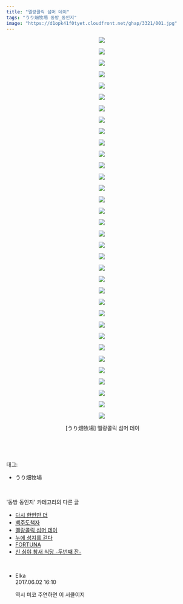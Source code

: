 ```yaml
---
title: "멜랑콜릭 섬머 데이"
tags: "うり畑牧場 동방_동인지"
image: "https://d1opk41f0tyet.cloudfront.net/ghap/3321/001.jpg"
---
```

<div class="article">
<p style="text-align: center; clear: none; float: none;"><img src="{{ site.imgserver10 }}/ghap/3321/001.jpg"/></p>
<p style="text-align: center; clear: none; float: none;"><img src="{{ site.imgserver10 }}/ghap/3321/002.jpg"/></p>
<p style="text-align: center; clear: none; float: none;"><img src="{{ site.imgserver10 }}/ghap/3321/003.jpg"/></p>
<p style="text-align: center; clear: none; float: none;"><img src="{{ site.imgserver10 }}/ghap/3321/004.jpg"/></p>
<p style="text-align: center; clear: none; float: none;"><img src="{{ site.imgserver10 }}/ghap/3321/005.jpg"/></p>
<p style="text-align: center; clear: none; float: none;"><img src="{{ site.imgserver10 }}/ghap/3321/006.jpg"/></p>
<p style="text-align: center; clear: none; float: none;"><img src="{{ site.imgserver10 }}/ghap/3321/007.jpg"/></p>
<p style="text-align: center; clear: none; float: none;"><img src="{{ site.imgserver10 }}/ghap/3321/008.jpg"/></p>
<p style="text-align: center; clear: none; float: none;"><img src="{{ site.imgserver10 }}/ghap/3321/009.jpg"/></p>
<p style="text-align: center; clear: none; float: none;"><img src="{{ site.imgserver10 }}/ghap/3321/010.jpg"/></p>
<p style="text-align: center; clear: none; float: none;"><img src="{{ site.imgserver10 }}/ghap/3321/011.jpg"/></p>
<p style="text-align: center; clear: none; float: none;"><img src="{{ site.imgserver10 }}/ghap/3321/012.jpg"/></p>
<p style="text-align: center; clear: none; float: none;"><img src="{{ site.imgserver10 }}/ghap/3321/013.jpg"/></p>
<p style="text-align: center; clear: none; float: none;"><img src="{{ site.imgserver10 }}/ghap/3321/014.jpg"/></p>
<p style="text-align: center; clear: none; float: none;"><img src="{{ site.imgserver10 }}/ghap/3321/015.jpg"/></p>
<p style="text-align: center; clear: none; float: none;"><img src="{{ site.imgserver10 }}/ghap/3321/016.jpg"/></p>
<p style="text-align: center; clear: none; float: none;"><img src="{{ site.imgserver10 }}/ghap/3321/017.jpg"/></p>
<p style="text-align: center; clear: none; float: none;"><img src="{{ site.imgserver10 }}/ghap/3321/018.jpg"/></p>
<p style="text-align: center; clear: none; float: none;"><img src="{{ site.imgserver10 }}/ghap/3321/019.jpg"/></p>
<p style="text-align: center; clear: none; float: none;"><img src="{{ site.imgserver10 }}/ghap/3321/020.jpg"/></p>
<p style="text-align: center; clear: none; float: none;"><img src="{{ site.imgserver10 }}/ghap/3321/021.jpg"/></p>
<p style="text-align: center; clear: none; float: none;"><img src="{{ site.imgserver10 }}/ghap/3321/022.jpg"/></p>
<p style="text-align: center; clear: none; float: none;"><img src="{{ site.imgserver10 }}/ghap/3321/023.jpg"/></p>
<p style="text-align: center; clear: none; float: none;"><img src="{{ site.imgserver10 }}/ghap/3321/024.jpg"/></p>
<p style="text-align: center; clear: none; float: none;"><img src="{{ site.imgserver10 }}/ghap/3321/025.jpg"/></p>
<p style="text-align: center; clear: none; float: none;"><img src="{{ site.imgserver10 }}/ghap/3321/026.jpg"/></p>
<p style="text-align: center; clear: none; float: none;"><img src="{{ site.imgserver10 }}/ghap/3321/027.jpg"/></p>
<p style="text-align: center; clear: none; float: none;"><img src="{{ site.imgserver10 }}/ghap/3321/028.jpg"/></p>
<p style="text-align: center; clear: none; float: none;"><img src="{{ site.imgserver10 }}/ghap/3321/029.jpg"/></p>
<p style="text-align: center; clear: none; float: none;"><img src="{{ site.imgserver10 }}/ghap/3321/030.jpg"/></p>
<p style="text-align: center; clear: none; float: none;"><img src="{{ site.imgserver10 }}/ghap/3321/031.jpg"/></p>
<p style="text-align: center; clear: none; float: none;"><img src="{{ site.imgserver10 }}/ghap/3321/032.jpg"/></p>
<p style="text-align: center; clear: none; float: none;"><img src="{{ site.imgserver10 }}/ghap/3321/033.jpg"/></p>
<p style="text-align: center; clear: none; float: none;"><img src="{{ site.imgserver10 }}/ghap/3321/034.jpg"/></p>
<p style="text-align: center; clear: none; float: none;"> [うり畑牧場] 멜랑콜릭 섬머 데이</p>
<p><br/></p>
</div><br/>
<div class="tagTrail">
<p>태그: </p>
<ul>
<li>うり畑牧場</li>
</ul>
</div><br/>
<div class="another">
<p>'동방 동인지' 카테고리의 다른 글</p>
<ul>
<li><a href="/ghap_3323">다시 한번만 더</a></li>
<li><a href="/ghap_3322">백주도책자</a></li>
<li><a href="/ghap_3321">멜랑콜릭 섬머 데이</a></li>
<li><a href="/ghap_3320">누에 성지를 걷다</a></li>
<li><a href="/ghap_3319">FORTUNA</a></li>
<li><a href="/ghap_3314">신 심야 참새 식당 -두번째 잔-</a></li>
</ul>
</div><br/>
<div class="cb_module cb_fluid">
<div class="cb_wrt cb_profile">
<div class="comment">
<ul>
<li class="cb_thumb_off" id="comment15004369">
<div class="cb_comment_area">
<div class="cb_info_area">
<div class="cb_section">
<span class="cb_nick_name">Elka</span>
</div>
<div class="cb_section">
<span class="cb_date">2017.06.02 16:10 </span>
</div>
</div>
<div class="cb_dsc_comment">
<p class="cb_dsc">
											역시 미코 주연하면 이 서클이지
										</p>
</div>
</div></li>
</ul>
</div>
</div><!-- commentList close -->
</div><br/>
